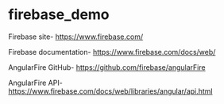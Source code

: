 # firebase_demo
Firebase site-
https://www.firebase.com/

Firebase documentation-
https://www.firebase.com/docs/web/

AngularFire GitHub-
https://github.com/firebase/angularFire

AngularFire API-
https://www.firebase.com/docs/web/libraries/angular/api.html